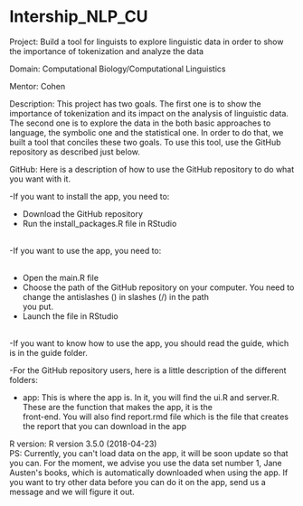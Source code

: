 # Intership_NLP_CU

Project: Build a tool for linguists to explore linguistic data in order to show the importance of tokenization and analyze the data

Domain: Computational Biology/Computational Linguistics

Mentor: Cohen

Description: This project has two goals. The first one is to show the importance of tokenization and its impact on the analysis of linguistic data. The second one is to explore the data in the both basic approaches to language, the symbolic one and the statistical one. In order to do that, we built a tool that conciles these two goals. To use this tool, use the GitHub repository as described just below.

GitHub: Here is a description of how to use the GitHub repository to do what you want with it.<br />

  -If you want to install the app, you need to: <br />
         <ul>
         <li>Download the GitHub repository</li>
         <li>Run the install_packages.R file in RStudio</li>
         </ul>
         <br />
  -If you want to use the app, you need to: <br />   
         <ul>
        <li>Open the main.R file</li>
        <li>Choose the path of the GitHub repository on your computer. You need to change the antislashes (\) in slashes (/) in the path         
          you put.</li>
        <li>Launch the file in RStudio</li>
        </ul>
        <br />
  -If you want to know how to use the app, you should read the guide, which is in the guide folder.<br />
  
  -For the GitHub repository users, here is a little description of the different folders:<br />
        <ul>
        <li>app: This is where the app is. In it, you will find the ui.R and server.R. These are the function that makes the app, it is the                                    
        front-end. You will also find report.rmd file which is the file that creates the report that you can download in the app</li>
        </ul>

R version:  R version 3.5.0 (2018-04-23) <br />
PS: Currently, you can't load data on the app, it will be soon update so that you can. For the moment, we advise you use the data set number 1, Jane Austen's books, which is automatically downloaded when using the app. If you want to try other data before you can do it on the app, send us a message and we will figure it out.
